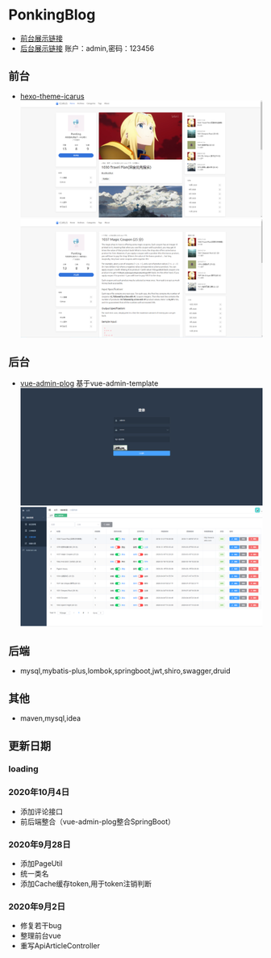 # PonkingBlog
- [前台展示链接](http://39.106.97.88:8080)
- [后台展示链接](http://39.106.97.88:8080) 账户：admin,密码：123456
## 前台
- [hexo-theme-icarus](https://github.com/ppoffice/hexo-theme-icarus)
![markdown](./images/fc6233ade79e0d5e5723c7f87a65700.png)
![markdown](./images/bacb4afb74bbddb898558558c614daa.png)
## 后台
- [vue-admin-plog](https://github.com/PonKing66/vue-admin-pblog) 基于vue-admin-template
![markdown](./images/4f5d267468cfba4f2ad0cb2ee7d9dxa.jpg)
![markdown](./images/4f5d267468cfba4f2ad0cb2ee7d94h2.jpg)
## 后端
- mysql,mybatis-plus,lombok,springboot,jwt,shiro,swagger,druid
## 其他
- maven,mysql,idea
## 更新日期
### loading
### 2020年10月4日
- 添加评论接口
- 前后端整合（vue-admin-plog整合SpringBoot）
### 2020年9月28日
- 添加PageUtil
- 统一类名
- 添加Cache缓存token,用于token注销判断
### 2020年9月2日
-  修复若干bug
-  整理前台vue
-  重写ApiArticleController
